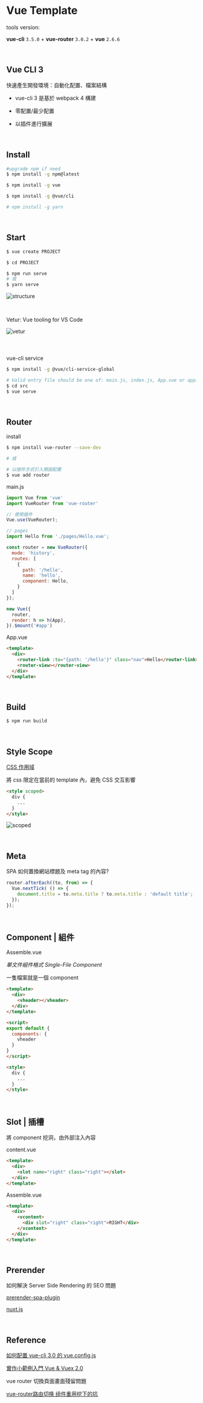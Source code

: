 # Vue Template

tools version:

**vue-cli** `3.5.0` + **vue-router** `3.0.2` + **vue** `2.6.6`

<br />

## Vue CLI 3

快速產生開發環境：自動化配置、檔案結構

* vue-cli 3 是基於 webpack 4 構建

* 零配置/最少配置

* 以插件進行擴展

<br />

## Install

```sh
#upgrade npm if need
$ npm install -g npm@latest

$ npm install -g vue

$ npm install -g @vue/cli

# npm install -g yarn
```

<br />

## Start

```sh
$ vue create PROJECT

$ cd PROJECT

$ npm run serve
# 或
$ yarn serve
```

![structure](./assets/structure.png)

<br />

Vetur: Vue tooling for VS Code

![vetur](./assets/vetur.png)

<br />

### 

vue-cli service

```sh
$ npm install -g @vue/cli-service-global

# Valid entry file should be one of: main.js, index.js, App.vue or app.vue.
$ cd src
$ vue serve
```

<br />

## Router

install

```sh
$ npm install vue-router --save-dev

# 或

# 以插件方式引入預設配置
$ vue add router
```

main.js

```javascript
import Vue from 'vue'
import VueRouter from 'vue-router'

// 使用插件
Vue.use(VueRouter);

// pages
import Hello from './pages/Hello.vue';

const router = new VueRouter({
  mode: 'history',
  routes: [
    {
      path: '/hello',
      name: 'hello',
      component: Hello,
    }
  ]
});

new Vue({
  router,
  render: h => h(App),
}).$mount('#app')
```

App.vue
```html
<template>
  <div>
    <router-link :to="{path: '/hello'}" class="nav">Hello</router-link>
    <router-view></router-view>
  </div>
</template>
```

<br />

## Build

```sh
$ npm run build
```

<br />

## Style Scope

[CSS 作用域](https://vue-loader-v14.vuejs.org/zh-cn/features/scoped-css.html)

將 css 限定在當前的 template 內，避免 CSS 交互影響


```html
<style scoped>
  div {
    ...
  }
</style>
```

![scoped](./assets/scoped.png)

<br />

## Meta

SPA 如何置換網站標題及 meta tag 的內容?

```javascript
router.afterEach((to, from) => {
  Vue.nextTick( () => {
    document.title = to.meta.title ? to.meta.title : 'default title';
  });
});
```

<br />

## Component | 組件

Assemble.vue

*單文件組件格式 Single-File Component*

一隻檔案就是一個 component


```html
<template>
  <div>
    <vheader></vheader>
  </div>
</template>

<script>
export default {
  components: {
    vheader
  }
}
</script>

<style>
  div {
    ...
  }
</style>
```

<br />

## Slot | 插槽

將 component 挖洞，由外部注入內容

content.vue
```html
<template>
  <div>
    <slot name="right" class="right"></slot>
  </div>
</template>
```

Assemble.vue
```html
<template>
  <div>
    <vcontent>
      <div slot="right" class="right">RIGHT</div>
    </vcontent>
  </div>
</template>
```

<br />

## Prerender

如何解決 Server Side Rendering 的 SEO 問題

[prerender-spa-plugin](https://github.com/chrisvfritz/prerender-spa-plugin)

[nuxt.js](https://github.com/nuxt/nuxt.js)

<br />

## Reference

[如何配置 vue-cli 3.0 的 vue.config.js](https://segmentfault.com/a/1190000016101954)

[實作小範例入門 Vue & Vuex 2.0](https://ithelp.ithome.com.tw/users/20103326/ironman/1114)

vue router 切換頁面畫面殘留問題

[vue-router路由切换 组件重用挖下的坑](https://blog.csdn.net/Clark_Fitz817/article/details/79134944)
